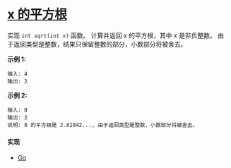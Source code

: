 # [x 的平方根](https://leetcode-cn.com/problems/sqrtx/description/)

实现 `int sqrt(int x)` 函数。
计算并返回 x 的平方根，其中 x 是非负整数。
由于返回类型是整数，结果只保留整数的部分，小数部分将被舍去。

**示例 1:**
```
输入: 4
输出: 2
```

**示例 2:**
```
输入: 8
输出: 2
说明: 8 的平方根是 2.82842..., 由于返回类型是整数，小数部分将被舍去。
```

#### 实现
- [Go](https://github.com/pojozhang/playground/blob/master/solutions/go/src/playground/algorithm/sqrtx.go)
